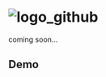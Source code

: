 ![logo_github](https://user-images.githubusercontent.com/312873/35063370-efcff1aa-fbd7-11e7-8a10-de5c68dfc882.png)
=

coming soon...

## Demo
